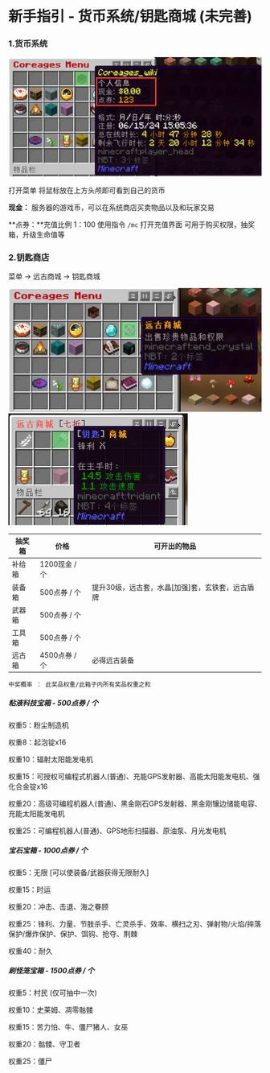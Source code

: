 # 新手指引 - 货币系统/钥匙商城 (未完善)

### 1.货币系统

![money](../Newplayer/image/money.png)

打开菜单 将鼠标放在上方头颅即可看到自己的货币

**现金：** 服务器的游戏币，可以在系统商店买卖物品以及和玩家交易

**点券：**充值比例 1：100 使用指令 `/mc` 打开充值界面 可用于购买权限，抽奖箱，升级生命值等

### 2.钥匙商店

菜单 → 远古商城 → 钥匙商城

![image-20240615200719280](../Newplayer/image/image-20240615200719280.png)![image-20240615200749727](../Newplayer/image/image-20240615200749727.png)

| 抽奖箱 | 价格          | 可开出的物品                                     |
| ------ | ------------- | ------------------------------------------------ |
| 补给箱 | 1200现金 / 个 |                                                  |
| 装备箱 | 500点券 / 个  | 提升30级，远古套，水晶[加强]套，玄铁套，远古盾牌 |
| 武器箱 | 500点券 / 个  |                                                  |
| 工具箱 | 500点券 / 个  |                                                  |
| 远古箱 | 4500点券 / 个 | 必得远古装备                                     |





`中奖概率 ： 此奖品权重/此箱子内所有奖品权重之和`

##### **粘液科技宝箱 - 500点券 / 个**

权重5：粉尘制造机

权重8：起泡锭x16

权重10：辐射太阳能发电机

权重15：可授权可编程式机器人(普通)、充能GPS发射器、高能太阳能发电机、强化合金锭x16

权重20：高级可编程机器人(普通)、黑金刚石GPS发射器、黑金刚镶边储能电容、充能太阳能发电机

权重25：可编程机器人(普通)、GPS地形扫描器、原油泵、月光发电机



##### **宝石宝箱 - 1000点券 / 个**

权重5：无限 [可以使装备/武器获得无限耐久]

权重15：时运

权重20：冲击、击退、海之眷顾

权重25：锋利、力量、节肢杀手、亡灵杀手、效率、横扫之刃、弹射物/火焰/摔落保护/爆炸保护、保护、饵钩、抢夺、荆棘

权重40：耐久



##### **刷怪笼宝箱 - 1500点券 / 个**

权重5：村民 (仅可抽中一次)

权重10：史莱姆、凋零骷髅

权重15：苦力怕、牛、僵尸猪人、女巫

权重20：骷髅、守卫者

权重25：僵尸

















